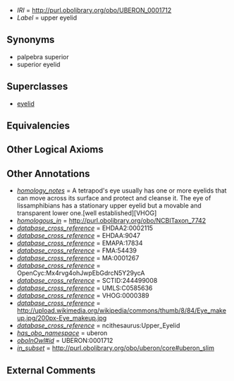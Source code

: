  * *IRI* = http://purl.obolibrary.org/obo/UBERON_0001712
 * *Label* = upper eyelid

## Synonyms

 * palpebra superior
 * superior eyelid

## Superclasses

 * [eyelid](../../UBERON/11/UBERON_0001711.md)

## Equivalencies


## Other Logical Axioms


## Other Annotations

 * *[homology_notes](../../UBPROP/03/UBPROP_0000003.md)* = A tetrapod's eye usually has one or more eyelids that can move across its surface and protect and cleanse it. The eye of lissamphibians has a stationary upper eyelid but a movable and transparent lower one.[well established][VHOG]
 * *[homologous_in](../../core#homologous/in/core#homologous_in.md)* = http://purl.obolibrary.org/obo/NCBITaxon_7742
 * *[database_cross_reference](../../ef/oboInOwl#hasDbXref.md)* = EHDAA2:0002115
 * *[database_cross_reference](../../ef/oboInOwl#hasDbXref.md)* = EHDAA:9047
 * *[database_cross_reference](../../ef/oboInOwl#hasDbXref.md)* = EMAPA:17834
 * *[database_cross_reference](../../ef/oboInOwl#hasDbXref.md)* = FMA:54439
 * *[database_cross_reference](../../ef/oboInOwl#hasDbXref.md)* = MA:0001267
 * *[database_cross_reference](../../ef/oboInOwl#hasDbXref.md)* = OpenCyc:Mx4rvg4ohJwpEbGdrcN5Y29ycA
 * *[database_cross_reference](../../ef/oboInOwl#hasDbXref.md)* = SCTID:244499008
 * *[database_cross_reference](../../ef/oboInOwl#hasDbXref.md)* = UMLS:C0585636
 * *[database_cross_reference](../../ef/oboInOwl#hasDbXref.md)* = VHOG:0000389
 * *[database_cross_reference](../../ef/oboInOwl#hasDbXref.md)* = http://upload.wikimedia.org/wikipedia/commons/thumb/8/84/Eye_makeup.jpg/200px-Eye_makeup.jpg
 * *[database_cross_reference](../../ef/oboInOwl#hasDbXref.md)* = ncithesaurus:Upper_Eyelid
 * *[has_obo_namespace](../../ce/oboInOwl#hasOBONamespace.md)* = uberon
 * *[oboInOwl#id](../../id/oboInOwl#id.md)* = UBERON:0001712
 * *[in_subset](../../et/oboInOwl#inSubset.md)* = http://purl.obolibrary.org/obo/uberon/core#uberon_slim

## External Comments

